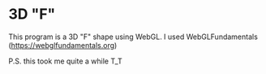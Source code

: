 # 3D "F"
This program is a 3D "F" shape using WebGL. I used WebGLFundamentals (https://webglfundamentals.org)

P.S. this took me quite a while T_T
